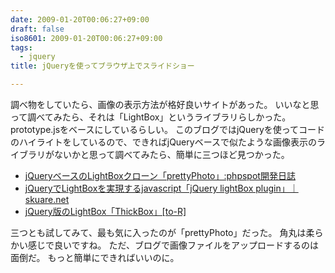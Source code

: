 ```yaml
---
date: 2009-01-20T00:06:27+09:00
draft: false
iso8601: 2009-01-20T00:06:27+09:00
tags:
  - jquery
title: jQueryを使ってブラウザ上でスライドショー

---
```


<p>調べ物をしていたら、画像の表示方法が格好良いサイトがあった。
いいなと思って調べてみたら、それは「LightBox」というライブラリらしかった。
prototype.jsをベースにしているらしい。
このブログではjQueryを使ってコードのハイライトをしているので、できればjQueryベースで似たような画像表示のライブラリがないかと思って調べてみたら、簡単に三つほど見つかった。</p>

<ul>
<li><a href="http://phpspot.org/blog/archives/2008/04/jquerylightboxp.html">jQueryベースのLightBoxクローン「prettyPhoto」:phpspot開発日誌</a></li>
<li><a href="http://www.skuare.net/2007/11/jquerylightboxjavascriptjquery.html">jQueryでLightBoxを実現するjavascript「jQuery lightBox plugin」｜skuare.net</a></li>
<li><a href="http://blog.webcreativepark.net/2008/03/24-223837.html">jQuery版のLightBox「ThickBox」[to-R]</a></li>
</ul>

<p>三つとも試してみて、最も気に入ったのが「prettyPhoto」だった。
角丸は柔らかい感じで良いですね。
<span class="mt-enclosure mt-enclosure-image" style="display: inline;"></span>
<span class="mt-enclosure mt-enclosure-image" style="display: inline;"></span>
<span class="mt-enclosure mt-enclosure-image" style="display: inline;"></span>
<span class="mt-enclosure mt-enclosure-image" style="display: inline;"></span>
ただ、ブログで画像ファイルをアップロードするのは面倒だ。
もっと簡単にできればいいのに。</p>
    	